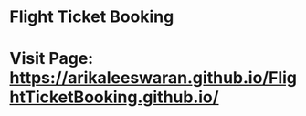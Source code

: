 # Flight Ticket Booking
# Visit Page: https://arikaleeswaran.github.io/FlightTicketBooking.github.io/
